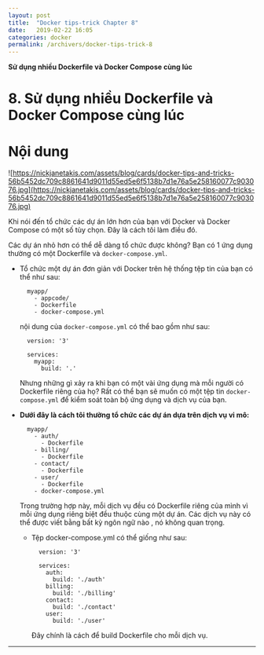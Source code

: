```yaml
---
layout: post
title:  "Docker tips-trick Chapter 8"
date:   2019-02-22 16:05
categories: docker
permalink: /archivers/docker-tips-trick-8
---
```


**Sử dụng nhiều Dockerfile và Docker Compose cùng lúc**

# 8. Sử dụng nhiều Dockerfile và Docker Compose cùng lúc

# <a name="content">Nội dung</a>

![https://nickjanetakis.com/assets/blog/cards/docker-tips-and-tricks-56b5452dc709c8861641d9011d55ed5e6f5138b7d1e76a5e258160077c903076.jpg](https://nickjanetakis.com/assets/blog/cards/docker-tips-and-tricks-56b5452dc709c8861641d9011d55ed5e6f5138b7d1e76a5e258160077c903076.jpg)

Khi nói đến tổ chức các dự án lớn hơn của bạn với Docker và Docker Compose có một số tùy chọn. Đây là cách tôi làm điều đó.

Các dự án nhỏ hơn có thể dễ dàng tổ chức được không? Bạn có 1 ứng dụng thường có một Dockerfile và `docker-compose.yml`.

- Tổ chức một dự án đơn giản với Docker trên hệ thống tệp tin của bạn có thể như sau:

        myapp/
          - appcode/
          - Dockerfile
          - docker-compose.yml

    nội dung của `docker-compose.yml` có thể bao gồm như sau:

        version: '3'

        services:
          myapp:
            build: '.'


    Nhưng những gì xảy ra khi bạn có một vài ứng dụng mà mỗi người có Dockerfile riêng của họ? Rất có thể bạn sẽ muốn có một tệp tin `docker-compose.yml` để kiểm soát toàn bộ ứng dụng và dịch vụ của bạn.

- **Dưới đây là cách tôi thường tổ chức các dự án dựa trên dịch vụ vi mô:**

        myapp/
          - auth/
            - Dockerfile
          - billing/
            - Dockerfile
          - contact/
            - Dockerfile
          - user/
            - Dockerfile
          - docker-compose.yml
    
    Trong trường hợp này, mỗi dịch vụ đều có Dockerfile riêng của mình vì mỗi ứng dụng riêng biệt đều thuộc cùng một dự án. Các dịch vụ này có thể được viết bằng bất kỳ ngôn ngữ nào , nó không quan trọng.

    - Tệp docker-compose.yml có thể giống như sau:

            version: '3'

            services:
              auth:
                build: './auth'
              billing:
                build: './billing'
              contact:
                build: './contact'
              user:
                build: './user'

        Đây chính là cách để build Dockerfile cho mỗi dịch vụ.


____
